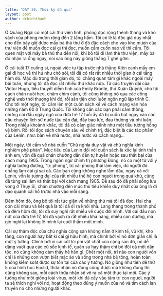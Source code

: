 ```yaml
---
title: 'DAY 30: Thời kỳ đã qua'
layout: post
author: drbinhthanh
---
```


Ở Quảng Ngãi có một cái thư viện tỉnh, phòng đọc rộng thênh thang và kho sách của phòng mượn rộng đến 2 tầng hầm. Tôi có lẽ là độc giả duy nhất cho đến bây giờ được mấy bà thủ thư ở đó đặc cách cho vào kho mượn của thư viện để muốn đọc cái gì thì đọc, muốn cầm cuốn nào về thì cầm. Tôi quen mặt với mấy bà thủ thư đến nỗi, khi bố tôi đi làm thẻ thư viện, mấy bà đó nhận ra ổng ngay, nói sao ông này giống thằng T ghê gớm.

Ở cái tuổi 17 cuồng si, ngoài việc tụ tập trước nhà thằng Kiên canh mấy em gái đi học về thì hú như chó sói, tôi đã có rất rất nhiều thời gian ở cái tầng hầm đó. Mặc dù trong thời gian đó, tôi chẳng quan tâm gì khác ngoài mấy bài toán, nhưng tôi đã đọc rất nhiều thứ khác nữa. Từ các truyện dài của Victor Hugo, tiểu thuyết diễm tình của Emily Bronte, thơ Xuân Quỳnh, cho tới cách chăn nuôi heo, chăm chim cảnh, tôi cũng không bỏ qua các công nghệ web thời thượng khi đó, rồi sẵn tiện chơi luôn ngôn ngữ lập trình C. Cho tới một ngày, tôi cầm lên một cuốn sách kể về cách mạng văn hóa những năm 60 ở Trung Quốc. Tôi không cần các bạn phải cảm thông, nhưng cái đầu ngây ngô của đứa trẻ 17 tuổi ấy đã bị cuốn hút ngay vào các câu chuyện lịch sử nước tàu cận đại, đầy bạo lực, đau thương và phi luân. Trong nhiều khoảnh khắc, tôi đã có cảm giác mình như một tiểu tướng hồng vệ binh. Rồi tôi đọc sách chuyên sâu về chính trị, đặc biệt là các tác phẩm của Lenin, như: bàn về nhà nước, nhà nước và cách mạng...

Một ngày, tôi cầm về nhà cuốn "Chủ nghĩa duy vật và chủ nghĩa kinh nghiệm phê phán". Mục tiêu của Lenin đối với cuốn sách là xốc lại tinh thần anh em, vốn đã quá chán chường dẫn đến tự huyễn hoặc sau thất bại của cách mạng 1905. Trong ngôn ngữ chính trị phương Đông, nó có một từ với ý nghĩa tương đương, "trị phong", trị cái phong thái làm việc, dù người đó chẳng làm cái gì sai cả. Các bạn cũng không nghe lầm đâu, ngay cả với Lenin, vốn là tượng đài của rất nhiều thế hệ con người trong quá khứ, cũng đã từng sai lầm và thất bại với cách mạng 1905. Để sau đó đã phải sống lưu vong ở Thụy Sĩ, chán chường đến mức thú tiêu khiển duy nhất của ông là đi dạo quanh cái hồ trước nhà vào mỗi sáng.

Đêm hôm đó, ông bô tôi rất tức giận về những thứ mà tôi đã đọc. Hai cha con cãi nhau và kết quả là tôi đã đi ra khỏi nhà. Lang thang trong thành phố cả đêm hôm đó, tôi đã suy nghĩ rất nhiều về cuộc đời mình. Với cái đầu non nớt của đứa trẻ 17, tôi đã vạch ra rất nhiều khả năng, nhiều con đường, mà giờ nghĩ lại không lẽ mình lại cười thầm một mình.

Cái sự thâm độc của chủ nghĩa cộng sản không nằm ở kinh tế, vũ khí, kho tàng, con người hay bất kì cái gì hữu hình, mà chính bởi vì nó đơn giản chỉ là một ý tưởng. Chính bởi vì cái cốt lõi phi vật chất của cộng sản đó, nó dễ dàng vượt qua các cú sốc kinh tế, quân sự hay thậm chí bỏ đói cả một dân tộc, nó cũng không cảm thấy hề hấn gì. Chết một nỗi, trí não con người vốn chỉ là những con vượn biết mặc áo và sống trong nhà bê tông, hoàn toàn không kiểm soát được sự tồn tại của các ý tưởng. Nó giống như tiên đề thứ 5 của hình học Euclid, thừa nhận nó đúng cũng được mà không đúng thì cũng không sao, mỗi cách thừa nhận sẽ vẽ ra cả một thực tại mới. Các ý tưởng như một giống loài virus, một khi đã cấy vào tâm trí con người, người ta sẽ thích nghi với nó, hoạt động theo đúng ý muốn của nó và tìm cách lan truyền nó cho những người khác.
